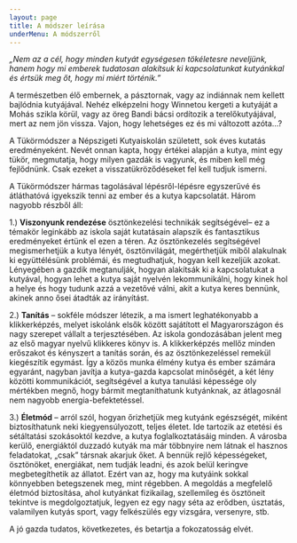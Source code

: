 ```yaml
---
layout: page
title: A módszer leírása
underMenu: A módszerről
---
```


*„Nem az a cél, hogy minden kutyát egységesen tökéletesre neveljünk, hanem hogy mi emberek tudatosan alakítsuk ki kapcsolatunkat kutyánkkal és értsük meg őt, hogy mi miért történik.”*

A természetben élő embernek, a pásztornak, vagy az indiánnak nem kellett bajlódnia kutyájával. Nehéz elképzelni hogy Winnetou kergeti a kutyáját a Mohás szikla körül, vagy az öreg Bandi bácsi ordítozik a terelőkutyájával, mert az nem jön vissza. Vajon, hogy lehetséges ez és mi változott azóta…?

A Tükörmódszer a Népszigeti Kutyaiskolán született, sok éves kutatás eredményeként. Nevét onnan kapta, hogy értékei alapján a kutya, mint egy tükör, megmutatja, hogy milyen gazdák is vagyunk, és miben kell még fejlődnünk. Csak ezeket a visszatükröződéseket fel kell tudjuk ismerni.

A Tükörmódszer hármas tagolásával lépésről-lépésre egyszerűvé és átláthatóvá igyekszik tenni az ember és a kutya kapcsolatát. Három nagyobb részből áll:

1.) **Viszonyunk rendezése** ösztönkezelési technikák segítségével– ez a témakör leginkább az iskola saját kutatásain alapszik és fantasztikus eredményeket értünk el ezen a téren. Az ösztönkezelés segítségével megismerhetjük a kutya lényét, ösztönvilágát, megérthetjük miből alakulnak ki együttélésünk problémái, és megtudhatjuk, hogyan kell kezeljük azokat. Lényegében a gazdik megtanulják, hogyan alakítsák ki a kapcsolatukat a kutyával, hogyan lehet a kutya saját nyelvén lekommunikálni, hogy kinek hol a helye és hogy tudunk azzá a vezetővé válni, akit a kutya keres bennünk, akinek anno ősei átadták az irányítást.

2.) **Tanítás** – sokféle módszer létezik, a ma ismert leghatékonyabb a klikkerképzés, melyet iskolánk elsők között sajátított el Magyarországon és nagy szerepet vállalt a terjesztésében. Az iskola gondozásában jelent meg az első magyar nyelvű klikkeres könyv is. A klikkerképzés mellőz minden erőszakot és kényszert a tanítás során, és az ösztönkezeléssel remekül kiegészítik egymást. Így a közös munka élmény kutya és ember számára egyaránt, nagyban javítja a kutya-gazda kapcsolat minőségét, a két lény közötti kommunikációt, segítségével a kutya tanulási képessége oly mértékben megnő, hogy bármit megtaníthatunk kutyánknak, az átlagosnál nem nagyobb energia-befektetéssel.

3.) **Életmód** – arról szól, hogyan őrizhetjük meg kutyánk egészségét, miként biztosíthatunk neki kiegyensúlyozott, teljes életet. Ide tartozik az etetési és sétáltatási szokásoktól kezdve, a kutya foglalkoztatásáig minden. A városba kerülő, energiáktól duzzadó kutyák ma már többnyire nem látnak el hasznos feladatokat, „csak” társnak akarjuk őket. A bennük rejlő képességeket, ösztönöket, energiákat, nem tudják leadni, és azok belül keringve megbetegíthetik az állatot. Ezért van az, hogy ma kutyáink sokkal könnyebben betegszenek meg, mint régebben. A megoldás a megfelelő életmód biztosítása, ahol kutyánkat fizikailag, szellemileg és ösztöneit tekintve is megdolgoztatjuk, legyen ez egy nagy séta az erődben, úsztatás, valamilyen kutyás sport, vagy felkészülés egy vizsgára, versenyre, stb.

A jó gazda tudatos, következetes, és betartja a fokozatosság elvét.